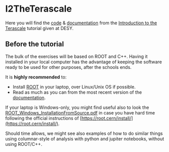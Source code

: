 # I2TheTerascale
Here you will find the [code](https://github.com/theofil/I2TheTerascale/tree/main/code) & [documentation](https://github.com/theofil/I2TheTerascale/raw/main/docs/main.pdf) from the [Introduction to the Terascale](https://indico.desy.de/event/33888/) tutorial given at DESY. 

## Before the tutorial 
The bulk of the exercises will be based on ROOT and C++. Having it installed in your local computer has the advantage of keeping the software ready to be used for other purposes, after the schools ends.

It is **highly recommended** to:
* Install [ROOT](https://root.cern.ch "ROOT") in your laptop, over Linux/Unix OS if possible.
* Read as much as you can from the most recent version of the [documentation](https://github.com/theofil/I2TheTerascale/raw/main/docs/main.pdf).

If your laptop is Windows-only, you might find useful also to look the  [ROOT_Windows_InstallationFromSource.pdf](https://github.com/theofil/I2TheTerascale/blob/main/docs/ROOT_Windows_InstallationFromSource.pdf) in case you have hard time following the official instructions of [https://root.cern/install/](https://root.cern/install/).

Should  time allows, we might see also examples of how to do similar things using columnar-style of analysis with python and jupiter notebooks, without using ROOT/C++.
